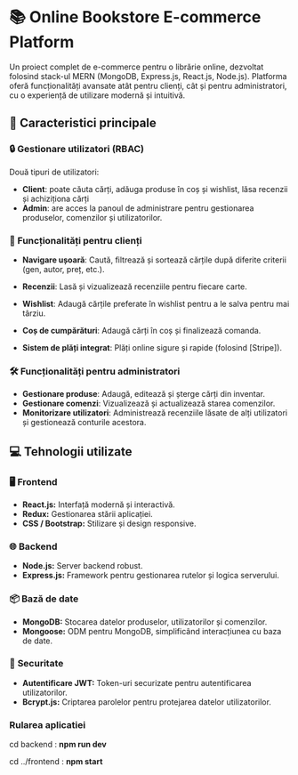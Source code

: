 
# 📚 Online Bookstore E-commerce Platform 

Un proiect complet de e-commerce pentru o librărie online, dezvoltat folosind stack-ul MERN (MongoDB, Express.js, React.js, Node.js). Platforma oferă funcționalități avansate atât pentru clienți, cât și pentru administratori, cu o experiență de utilizare modernă și intuitivă.


## 🌟 Caracteristici principale

### 🔒 Gestionare utilizatori (RBAC)
Două tipuri de utilizatori:
- **Client**: poate căuta cărți, adăuga produse în coș și wishlist, lăsa recenzii și achiziționa cărți
- **Admin**: are acces la panoul de administrare pentru gestionarea produselor, comenzilor și utilizatorilor.

### 📖 Funcționalități pentru clienți
- **Navigare ușoară**: Caută, filtrează și sortează cărțile după diferite criterii (gen, autor, preț, etc.).

- **Recenzii**: Lasă și vizualizează recenziile pentru fiecare carte.
- **Wishlist**: Adaugă cărțile preferate în wishlist pentru a le salva pentru mai târziu.
- **Coș de cumpărături**: Adaugă cărți în coș și finalizează comanda.
- **Sistem de plăți integrat**: Plăți online sigure și rapide (folosind [Stripe]).
### 🛠️ Funcționalități pentru administratori
- **Gestionare produse**: Adaugă, editează și șterge cărți din inventar.
- **Gestionare comenzi**: Vizualizează și actualizează starea comenzilor.
- **Monitorizare utilizatori**: Administrează recenziile lăsate de alți utilizatori și gestionează conturile acestora.

## 💻 **Tehnologii utilizate**

### 🖥️ **Frontend**
- **React.js:** Interfață modernă și interactivă.  
- **Redux:** Gestionarea stării aplicației.  
- **CSS / Bootstrap:** Stilizare și design responsive.  

### 🌐 **Backend**
- **Node.js:** Server backend robust.  
- **Express.js:** Framework pentru gestionarea rutelor și logica serverului.  

### 📦 **Bază de date**
- **MongoDB:** Stocarea datelor produselor, utilizatorilor și comenzilor.  
- **Mongoose:** ODM pentru MongoDB, simplificând interacțiunea cu baza de date.  

### 🔐 **Securitate**
- **Autentificare JWT:** Token-uri securizate pentru autentificarea utilizatorilor.  
- **Bcrypt.js:** Criptarea parolelor pentru protejarea datelor utilizatorilor.  

### Rularea aplicatiei
cd backend : **npm run dev**

cd ../frontend : **npm start**




